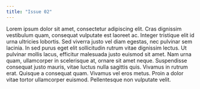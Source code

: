 ```yaml
---
title: "Issue 02"
---
```


Lorem ipsum dolor sit amet, consectetur adipiscing elit. Cras dignissim vestibulum quam, consequat vulputate est laoreet ac. Integer tristique elit id urna ultricies lobortis. Sed viverra justo vel diam egestas, nec pulvinar sem lacinia. In sed purus eget elit sollicitudin rutrum vitae dignissim lectus. Ut pulvinar mollis lacus, efficitur malesuada justo euismod sit amet. Nam urna quam, ullamcorper in scelerisque at, ornare sit amet neque. Suspendisse consequat justo mauris, vitae luctus nulla sagittis quis. Vivamus in rutrum erat. Quisque a consequat quam. Vivamus vel eros metus. Proin a dolor vitae tortor ullamcorper euismod. Pellentesque non vulputate velit.